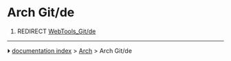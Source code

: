 # Arch Git/de
1.  REDIRECT [WebTools_Git/de](WebTools_Git/de.md)



---
⏵ [documentation index](../README.md) > [Arch](Arch_Workbench.md) > Arch Git/de
